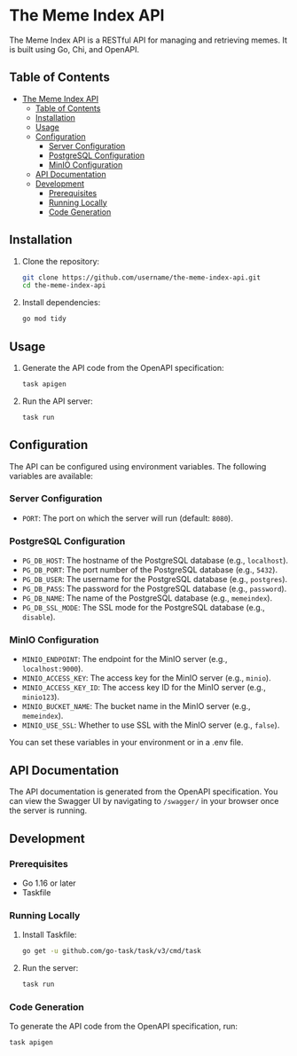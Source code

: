 # The Meme Index API

The Meme Index API is a RESTful API for managing and retrieving memes. It is built using Go, Chi, and OpenAPI.

## Table of Contents

- [The Meme Index API](#the-meme-index-api)
  - [Table of Contents](#table-of-contents)
  - [Installation](#installation)
  - [Usage](#usage)
  - [Configuration](#configuration)
    - [Server Configuration](#server-configuration)
    - [PostgreSQL Configuration](#postgresql-configuration)
    - [MinIO Configuration](#minio-configuration)
  - [API Documentation](#api-documentation)
  - [Development](#development)
    - [Prerequisites](#prerequisites)
    - [Running Locally](#running-locally)
    - [Code Generation](#code-generation)

## Installation

1. Clone the repository:

    ```bash
    git clone https://github.com/username/the-meme-index-api.git
    cd the-meme-index-api
    ```

2. Install dependencies:

    ```bash
    go mod tidy
    ```

## Usage

1. Generate the API code from the OpenAPI specification:

    ```bash
    task apigen
    ```

2. Run the API server:

    ```bash
    task run
    ```

## Configuration

The API can be configured using environment variables. The following variables are available:

### Server Configuration
- `PORT`: The port on which the server will run (default: `8080`).

### PostgreSQL Configuration
- `PG_DB_HOST`: The hostname of the PostgreSQL database (e.g., `localhost`).
- `PG_DB_PORT`: The port number of the PostgreSQL database (e.g., `5432`).
- `PG_DB_USER`: The username for the PostgreSQL database (e.g., `postgres`).
- `PG_DB_PASS`: The password for the PostgreSQL database (e.g., `password`).
- `PG_DB_NAME`: The name of the PostgreSQL database (e.g., `memeindex`).
- `PG_DB_SSL_MODE`: The SSL mode for the PostgreSQL database (e.g., `disable`).
### MinIO Configuration
- `MINIO_ENDPOINT`: The endpoint for the MinIO server (e.g., `localhost:9000`).
- `MINIO_ACCESS_KEY`: The access key for the MinIO server (e.g., `minio`).
- `MINIO_ACCESS_KEY_ID`: The access key ID for the MinIO server (e.g., `minio123`).
- `MINIO_BUCKET_NAME`: The bucket name in the MinIO server (e.g., `memeindex`).
- `MINIO_USE_SSL`: Whether to use SSL with the MinIO server (e.g., `false`).

You can set these variables in your environment or in a .env file.

## API Documentation

The API documentation is generated from the OpenAPI specification. You can view the Swagger UI by navigating to `/swagger/` in your browser once the server is running.

## Development

### Prerequisites

- Go 1.16 or later
- Taskfile

### Running Locally

1. Install Taskfile:

    ```bash
    go get -u github.com/go-task/task/v3/cmd/task
    ```

2. Run the server:

    ```bash
    task run
    ```

### Code Generation

To generate the API code from the OpenAPI specification, run:

```bash
task apigen
```